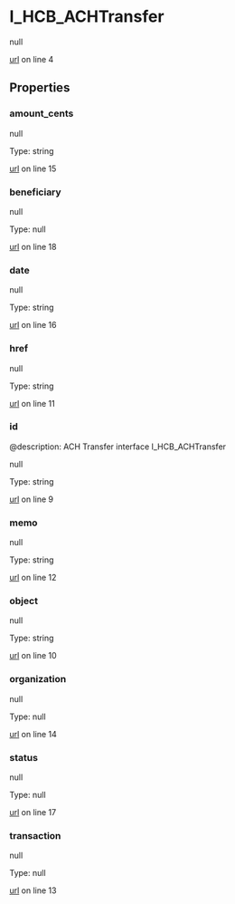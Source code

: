 # I_HCB_ACHTransfer

null 

[url](https://github.com/devramsean0/hcb.js/blob/b3ba6fa/src/api_schemas/ACH_transfer.ts#L4) on line 4  

## Properties
### amount_cents

null 

Type: string  

[url](https://github.com/devramsean0/hcb.js/blob/b3ba6fa/src/api_schemas/ACH_transfer.ts#L15) on line 15  

### beneficiary

null 

Type: null  

[url](https://github.com/devramsean0/hcb.js/blob/b3ba6fa/src/api_schemas/ACH_transfer.ts#L18) on line 18  

### date

null 

Type: string  

[url](https://github.com/devramsean0/hcb.js/blob/b3ba6fa/src/api_schemas/ACH_transfer.ts#L16) on line 16  

### href

null 

Type: string  

[url](https://github.com/devramsean0/hcb.js/blob/b3ba6fa/src/api_schemas/ACH_transfer.ts#L11) on line 11  

### id
@description: ACH Transfer interface
 I_HCB_ACHTransfer 

null 

Type: string  

[url](https://github.com/devramsean0/hcb.js/blob/b3ba6fa/src/api_schemas/ACH_transfer.ts#L9) on line 9  

### memo

null 

Type: string  

[url](https://github.com/devramsean0/hcb.js/blob/b3ba6fa/src/api_schemas/ACH_transfer.ts#L12) on line 12  

### object

null 

Type: string  

[url](https://github.com/devramsean0/hcb.js/blob/b3ba6fa/src/api_schemas/ACH_transfer.ts#L10) on line 10  

### organization

null 

Type: null  

[url](https://github.com/devramsean0/hcb.js/blob/b3ba6fa/src/api_schemas/ACH_transfer.ts#L14) on line 14  

### status

null 

Type: null  

[url](https://github.com/devramsean0/hcb.js/blob/b3ba6fa/src/api_schemas/ACH_transfer.ts#L17) on line 17  

### transaction

null 

Type: null  

[url](https://github.com/devramsean0/hcb.js/blob/b3ba6fa/src/api_schemas/ACH_transfer.ts#L13) on line 13  
